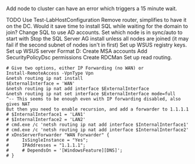 
Add node to cluster can have an error which triggers a 15 minute wait.

TODO
    Use Test-LabHostConfiguration
    Remove router, simplifies to have it on the DC.
    Would it save time to install SQL while waiting for the domain to join? Change SQL to use AD accounts.
    Set which node is in sync/auto to start with
    Stop the SQL Server AG install unless all nodes are joined (it may fail if the second subnet of nodes isn't in first)
    Set up WSUS registry keys. Set up WSUS server
    Format D:
    Create MSA accounts
        Add SecurityPolicyDsc permissions
        Create RDCMan
    Set up read routing.

    # Give two options, either IP Forwarding (no WAN) or
    Install-RemoteAccess -VpnType Vpn
    &netsh routing ip nat install
    $ExternalInterface = 'WAN'
    &netsh routing ip nat add interface $ExternalInterface
    &netsh routing ip nat set interface $ExternalInterface mode=full
    ^-- This seems to be enough even with IP forwarding disabled, also gives NAT
    But then you need to enable recursion, and add a forwarder to 1.1.1.1
    # $InternalInterface1 = 'LAN1'
    # $InternalInterface2 = 'LAN2'
    # cmd.exe /c 'netsh routing ip nat add interface $InternalInterface1'
    # cmd.exe /c 'netsh routing ip nat add interface $InternalInterface2'
    # xDnsServerForwarder "WAN Forwarder" {
    #     IsSingleInstance = "Yes";
    #     IPAddresses = "1.1.1.1";
    #     # DependsOn = '[WindowsFeature][DNS]';
    # }
